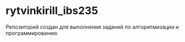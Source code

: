 # rytvinkirill_ibs235
Репозиторий создан для выполнения заданий по алгоритмизации и программированию
